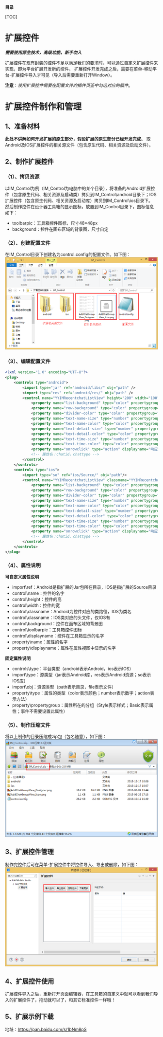 **目录**

[TOC]

# 扩展控件

***需要使用原生技术，高级功能，新手勿入***

扩展控件在现有封装的控件不足以满足我们的要求时，可以通过自定义扩展控件来实现，即为平台扩展开发新的控件。
扩展控件开发完成之后，需要在菜单-移动平台-扩展控件导入才可见（导入后需要重新打开Window）。

**注意**：*使用扩展控件需要在配置文件的插件页签中勾选对应的插件*。

# 扩展控件制作和管理

## 1、准备材料

**此处不讲解如何开发扩展的原生部分，假设扩展的原生部分已经开发完成**。
取Android及IOS扩展控件的相关源文件（包含原生代码、相关资源及启动文件）。

## 2、制作扩展控件

### （1）、拷贝资源
以IM_Control为例（IM_Control为电脑中的某个目录），将准备的Android扩展控件（包含原生代码、相关资源及启动类）拷贝到IM_Control\android目录下；IOS扩展控件（包含原生代码、相关资源及启动库）拷贝到IM_Control\ios目录下。
然后制作控件在设计器工具箱的显示图标，放置到IM_Control目录下，图标信息如下：
- toolbarpic：工具箱控件图标，尺寸48*48px
- background：控件在画布区域的背景图，尺寸自定

### （2）、创建配置文件
在IM_Control目录下创建名为control.config的配置文件。如下图：
![](/portal/upload/doc/20161123/20161123152503568.png)

### （3）、编辑配置文件
```xml
<?xml version="1.0" encoding="UTF-8"?>
<plug>
	<controls type="android">
		<import type="jar" ref="android/libs/" obj="path" />
		<import type="res" ref="android/res/" obj="path" />
		<control name="YYIMRecentchatListView" height="200" width="100" classname="com.yonyou.sns.im.uapmobile.control.YYIMRecentchatListView" background="RecentchatListView_Designer.png" toolbarpic="RecentchatListView_Icon.png" displayname="最近联系人控件">
			<property name="list-background" type="color" propertygroup="Style" displayname="列表的背景颜色"/>
			<property name="row-background" type="color" propertygroup="Style" displayname="行的背景颜色"/>
			<property name="divider-color" type="color" propertygroup="Style" displayname="分隔线的背景颜色"/>
			<property name="text-name-size" type="number" propertygroup="Style" displayname="名称字体大小"/>
			<property name="text-name-color" type="color" propertygroup="Style" displayname="名称字体颜色"/>
			<property name="text-detail-size" type="number" propertygroup="Style" displayname="消息字体大小"/>
			<property name="text-detail-color" type="color" propertygroup="Style" displayname="消息字体颜色"/>
			<property name="text-time-size" type="number" propertygroup="Style" displayname="时间字体大小"/>
			<property name="text-time-color" type="color" propertygroup="Style" displayname="时间字体颜色"/>
			<property name="onrowclick" type="action" displayname="响应行的点击事件"/>
			<!-- 属性名：chatid，chattype -->
		</control>
	</controls>
	<controls type="ios">
		<import type="so" ref="ios/Source/" obj="path"/>
		<control name="YYIMRecentchatListView" classname="YYIMRecentchatListView"  hfile="YYIMRecentchatListView.h" background="RecentchatListView_Designer.png" toolbarpic="RecentchatListView_Icon.png" displayname="最近联系人控件">
			<property name="list-background" type="color" propertygroup="Style" displayname="列表的背景颜色"/>
			<property name="row-background" type="color" propertygroup="Style" displayname="行的背景颜色"/>
			<property name="divider-color" type="color" propertygroup="Style" displayname="分隔线的背景颜色"/>
			<property name="text-name-size" type="number" propertygroup="Style" displayname="名称字体大小"/>
			<property name="text-name-color" type="color" propertygroup="Style" displayname="名称字体颜色"/>
			<property name="text-detail-size" type="number" propertygroup="Style" displayname="消息字体大小"/>
			<property name="text-detail-color" type="color" propertygroup="Style" displayname="消息字体颜色"/>
			<property name="text-time-size" type="number" propertygroup="Style" displayname="时间字体大小"/>
			<property name="text-time-color" type="color" propertygroup="Style" displayname="时间字体颜色"/>
			<property name="onrowclick" type="action" displayname="响应行的点击事件"/>
			<!-- 属性名：chatid，chattype -->
		</control>
	</controls>
</plug>
```

### （4）、属性说明

**可自定义属性说明**
- import\ref：Android是指扩展的Jar包所在目录，IOS是指扩展的Source目录
- control\name：控件的名字
- control\height：控件的高
- control\width：控件的宽
- control\classname：Android为控件对应的类路径，IOS为类名
- control\classname：IOS类对应的头文件，仅IOS有
- control\background：控件在画布区域的背景图
- control\toolbarpic：工具箱控件图标
- control\displayname：控件在工具箱显示的名字
- property\name：属性的名字
- property\displayname：属性在属性视图中显示的名字

**固定属性说明**
- controls\type：平台类型（android表示Android，ios表示IOS）
- import\type：源类型（jar表示Android库，res表示Android资源；so表示IOS库）
- import\obj：资源类型（path表示目录，file表示文件）
- property\type：属性的类型（color表示颜色；number表示数字；action表示方法）
- property\propertygroup：属性所在的分组（Style表示样式；Basic表示属性；事件不需要设置此属性）

### （5）、制作压缩文件

将以上制作的目录压缩成zip包（包名随意），如下图：
![](/portal/upload/doc/20161123/20161123155844068.png)

## 3、扩展控件管理

制作完控件后可在菜单-扩展控件中将控件导入、导出或删除，如下图：
![](/portal/upload/doc/20161123/20161123160104021.png)

## 4、扩展控件使用

扩展控件导入之后，重新打开页面编辑器，在工具箱的自定义中就可以看到我们导入的扩展控件了，拖动就可以了，和其它标准控件一样哦！

## 5、扩展示例下载
地址：https://pan.baidu.com/s/1bNm8pS
